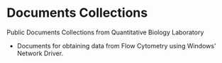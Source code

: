 # Documents Collections 
Public Documents Collections from Quantitative Biology Laboratory
+ Documents for obtaining data from Flow Cytometry using Windows' Network Driver.
